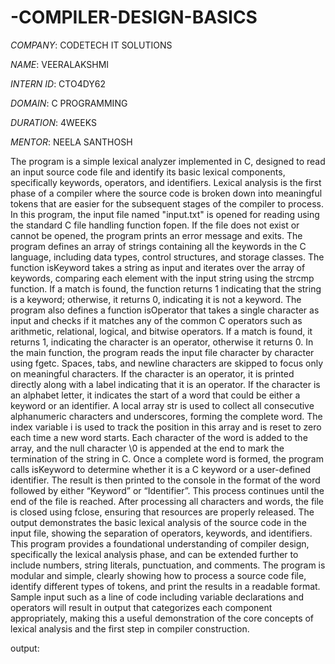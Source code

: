 # -COMPILER-DESIGN-BASICS
*COMPANY*: CODETECH IT SOLUTIONS

*NAME*: VEERALAKSHMI

*INTERN ID*: CTO4DY62

*DOMAIN*: C PROGRAMMING

*DURATION*: 4WEEKS

*MENTOR*: NEELA SANTHOSH

The program is a simple lexical analyzer implemented in C, designed to read an input source code file and identify its basic lexical components, specifically keywords, operators, and identifiers. Lexical analysis is the first phase of a compiler where the source code is broken down into meaningful tokens that are easier for the subsequent stages of the compiler to process. In this program, the input file named "input.txt" is opened for reading using the standard C file handling function fopen. If the file does not exist or cannot be opened, the program prints an error message and exits. The program defines an array of strings containing all the keywords in the C language, including data types, control structures, and storage classes. The function isKeyword takes a string as input and iterates over the array of keywords, comparing each element with the input string using the strcmp function. If a match is found, the function returns 1 indicating that the string is a keyword; otherwise, it returns 0, indicating it is not a keyword. The program also defines a function isOperator that takes a single character as input and checks if it matches any of the common C operators such as arithmetic, relational, logical, and bitwise operators. If a match is found, it returns 1, indicating the character is an operator, otherwise it returns 0. In the main function, the program reads the input file character by character using fgetc. Spaces, tabs, and newline characters are skipped to focus only on meaningful characters. If the character is an operator, it is printed directly along with a label indicating that it is an operator. If the character is an alphabet letter, it indicates the start of a word that could be either a keyword or an identifier. A local array str is used to collect all consecutive alphanumeric characters and underscores, forming the complete word. The index variable i is used to track the position in this array and is reset to zero each time a new word starts. Each character of the word is added to the array, and the null character \0 is appended at the end to mark the termination of the string in C. Once a complete word is formed, the program calls isKeyword to determine whether it is a C keyword or a user-defined identifier. The result is then printed to the console in the format of the word followed by either “Keyword” or “Identifier”. This process continues until the end of the file is reached. After processing all characters and words, the file is closed using fclose, ensuring that resources are properly released. The output demonstrates the basic lexical analysis of the source code in the input file, showing the separation of operators, keywords, and identifiers. This program provides a foundational understanding of compiler design, specifically the lexical analysis phase, and can be extended further to include numbers, string literals, punctuation, and comments. The program is modular and simple, clearly showing how to process a source code file, identify different types of tokens, and print the results in a readable format. Sample input such as a line of code including variable declarations and operators will result in output that categorizes each component appropriately, making this a useful demonstration of the core concepts of lexical analysis and the first step in compiler construction.

output:
